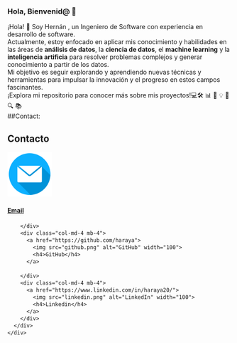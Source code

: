 ### Hola, Bienvenid@ 👋

¡Hola! 👋 Soy Hernán , un Ingeniero de Software con experiencia en desarrollo de software. <br>
Actualmente, estoy enfocado en aplicar mis conocimiento y  habilidades en las áreas  de
<strong>análisis de datos</strong>, la <strong>ciencia de datos</strong>, el <strong>machine learning</strong> y la <strong>inteligencia artificia</strong> para resolver problemas complejos y generar conocimiento a partir de los datos.  <br>
Mi objetivo es seguir explorando y aprendiendo nuevas técnicas y herramientas para impulsar la innovación y el progreso en estos campos fascinantes. 
<br>¡Explora mi repositorio para conocer más sobre mis proyectos!💻🛠️ 📊 🧠 💡 🚀 🔍 📚 
<br>
##Contact:
<section>
    <div class="container text-center">
      <h2>Contacto</h2>
      <div class="row">
        <div class="col-md-4 mb-4">
          <a href="mailto:hernan.araya96@outlook.com">
            <img src="email.png" alt="Email" width="100">
            <h4>Email</h4>
          </a>
         
        </div>
        <div class="col-md-4 mb-4">
          <a href="https://github.com/haraya">
            <img src="github.png" alt="GitHub" width="100">
            <h4>GitHub</h4>
          </a>
          
        </div>
        <div class="col-md-4 mb-4">
          <a href="https://www.linkedin.com/in/haraya20/">
            <img src="linkedin.png" alt="LinkedIn" width="100">
            <h4>Linkedin</h4>
          </a>
        </div>
      </div>
    </div>
  </section>
